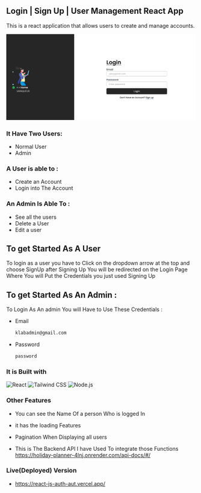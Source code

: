 ## Login | Sign Up | User Management React App

This is a react application that allows users to create and manage accounts.

![Project Screenshot](./src/assets/images/Auth.JPG)

### It Have Two Users:

- Normal User
- Admin

### A User is able to :

- Create an Account
- Login into The Account

### An Admin Is Able To :

- See all the users
- Delete a User
- Edit a user

## To get Started As A User

To login as a user you have to Click on the dropdown arrow at the top and choose SignUp
after Signing Up You will be redirected on the Login Page Where You will Put the Credentials you just used Signing Up

## To get Started As An Admin :

To Login As An admin You will Have to Use These Credentials :

- Email

  ```sh
  klabadmin@gmail.com
  ```

- Password
  ```sh
  password
  ```

### It is Built with

![React](https://img.shields.io/badge/React-17.0.2-blue)
![Tailwind CSS](https://img.shields.io/badge/Tailwind_CSS-2.2.19-green)
![Node.js](https://img.shields.io/badge/Node.js-14.17.4-lightgrey)

### Other Features

- You can see the Name Of a person Who is logged In
- it has the loading Features
- Pagination When Displaying all users

- This is The Backend API I have Used To integrate those Functions <a href="https://holiday-planner-4lnj.onrender.com/api-docs/#/" target="blank">https://holiday-planner-4lnj.onrender.com/api-docs/#/</a>

### Live(Deployed) Version

- <a href="https://react-js-auth-aut.vercel.app/" target="blank">https://react-js-auth-aut.vercel.app/</a>
